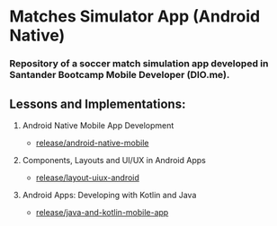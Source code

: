 # Matches Simulator App (Android Native)

### Repository of a soccer match simulation app developed in Santander Bootcamp Mobile Developer (DIO.me).

## Lessons and Implementations:

1. Android Native Mobile App Development
      -  [release/android-native-mobile](https://github.com/lahlis/matches-simulator-app/tree/release/android-native-mobile)

2. Components, Layouts and UI/UX in Android Apps
      -  [release/layout-uiux-android](https://github.com/lahlis/matches-simulator-app/tree/layout-uiux-android)

3. Android Apps: Developing with Kotlin and Java
      - [release/java-and-kotlin-mobile-app](https://github.com/lahlis/matches-simulator-app/tree/release/java-and-kotlin-mobile-app)
